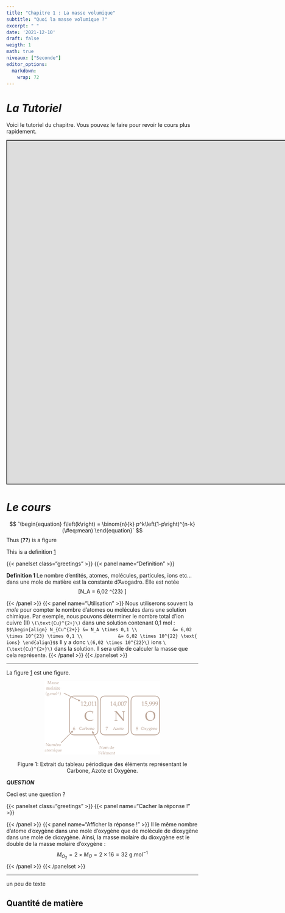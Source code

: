 ```yaml
---
title: "Chapitre 1 : La masse volumique"
subtitle: "Quoi la masse volumique ?"
excerpt: " "
date: '2021-12-10'
draft: false
weigth: 1
math: true
niveaux: ["Seconde"]
editor_options: 
  markdown: 
    wrap: 72
---
```


<script src="{{< blogdown/postref >}}index_files/fitvids/fitvids.min.js"></script>

# *La Tutoriel*

Voici le tutoriel du chapitre. Vous pouvez le faire pour revoir le cours plus rapidement.

<div class="shareagain" style="min-width:300px;margin:1em auto;">
<iframe src="https://mallorydazza.github.io/Tutoriels/Tutoriel_Atomistique.html" width="1600" height="900" style="border:2px solid currentColor;" loading="lazy" allowfullscreen></iframe>
<script>fitvids('.shareagain', {players: 'iframe'});</script>
</div>

# *Le cours*

$$
`\begin{equation}
  f\left(k\right) = \binom{n}{k} p^k\left(1-p\right)^{n-k}
  (\#eq:mean)
\end{equation}`
$$
Thus (<strong>??</strong>) is a figure

This is a definition <a href="#def:avogadro">1</a>

{{\< panelset class=“greetings” \>}}
{{\< panel name=“Definition” \>}}

<div class="definition">

<span id="def:avogadro" class="definition"><strong><span id="def:avogadro"></span>Definition 1 </strong></span>Le nombre d’entités, atomes, molécules, particules, ions etc… dans une mole de matière est la constante d’Avogadro. Elle est notée <span class="math display">\[N_A = 6,02 ^{23} \]</span>

</div>

{{\< /panel \>}}
{{\< panel name=“Utilisation” \>}}
Nous utiliserons souvent la *mole* pour compter le nombre d’atomes ou molécules dans une solution chimique. Par exemple, nous pouvons déterminer le nombre total d’ion cuivre (II) `\(\text{Cu}^{2+}\)` dans une solution contenant 0,1 mol :
`$$\begin{align} N_{Cu^{2+}} &= N_A \times 0,1 \\             &= 6,02 \times 10^{23} \times 0,1 \\             &= 6,02 \times 10^{22} \text{ ions} \end{align}$$`
Il y a donc `\(6,02 \times 10^{22}\)` ions `\(\text{Cu}^{2+}\)` dans la solution. Il sera utile de calculer la masse que cela représente.
{{\< /panel \>}}
{{\< /panelset \>}}

------------------------------------------------------------------------

La figure <a href="#fig:CNO">1</a> est une figure.

<div class="figure" style="text-align: center">

<img src="images/CNO.png" alt="Extrait du tableau périodique des éléments représentant le Carbone, Azote et Oxygène." width="60%" />
<p class="caption">
Figure 1: Extrait du tableau périodique des éléments représentant le Carbone, Azote et Oxygène.
</p>

</div>

***QUESTION***

Ceci est une question ?

{{\< panelset class=“greetings” \>}}
{{\< panel name=“Cacher la réponse !” \>}}

{{\< /panel \>}}
{{\< panel name=“Afficher la réponse !” \>}}
Il le même nombre d’atome d’oxygène dans une mole d’oxygène que de
molécule de dioxygène dans une mole de dioxygène. Ainsi, la masse
molaire du dioxygène est le double de la masse molaire d’oxygène :
$$ 
  M_{O_2} = 2 \times M_{O}
  = 2 \times 16
  = 32 \text{ g.mol}^{-1}
$$
{{\< /panel \>}}
{{\< /panelset \>}}

------------------------------------------------------------------------

un peu de texte

## Quantité de matière
